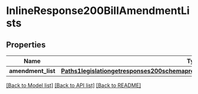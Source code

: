 # InlineResponse200BillAmendmentLists

## Properties
Name | Type | Description | Notes
------------ | ------------- | ------------- | -------------
**amendment_list** | [**Paths1legislationgetresponses200schemapropertiesresultsitemsdefinitionsAmendmentList**](Paths1legislationgetresponses200schemapropertiesresultsitemsdefinitionsAmendmentList.md) |  | [optional] 

[[Back to Model list]](../README.md#documentation-for-models) [[Back to API list]](../README.md#documentation-for-api-endpoints) [[Back to README]](../README.md)


